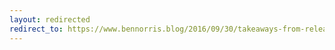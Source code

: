 ```yaml
---
layout: redirected
redirect_to: https://www.bennorris.blog/2016/09/30/takeaways-from-release.html
---
```

